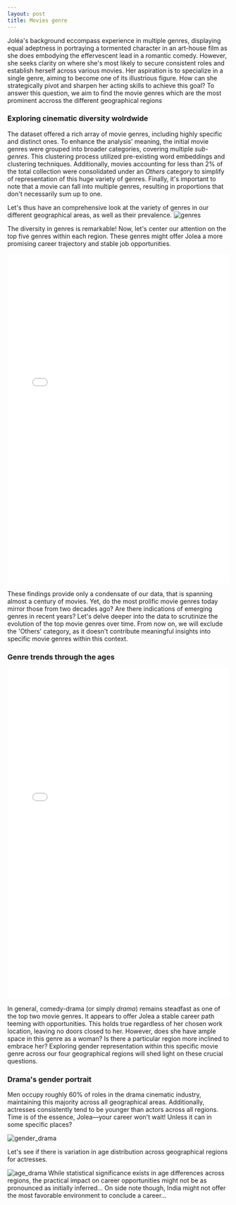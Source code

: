 ```yaml
---
layout: post
title: Movies genre
---
```


Joléa's background eccompass experience in multiple genres, displaying equal adeptness in portraying a tormented character in an art-house film as she does embodying the effervescent lead in a romantic comedy. However, she seeks clarity on where she's most likely to secure consistent roles and establish herself across various movies. Her aspiration is to specialize in a single genre, aiming to become one of its illustrious figure. How can she strategically pivot and sharpen her acting skills to achieve this goal?
To answer this question, we aim to find the movie genres which are the most prominent accross the different geographical regions

### Exploring cinematic diversity wolrdwide
The dataset offered a rich array of movie genres, including highly specific and distinct ones. To enhance the analysis' meaning, the initial movie genres were grouped into broader categories, covering multiple *sub-genres*. This clustering process utilized pre-existing word embeddings and clustering techniques.
Additionally, movies accounting for less than 2% of the total collection were consolidated under an *Others* category to simplify of representation of this huge variety of genres.
Finally, it's important to note that a movie can fall into multiple genres, resulting in proportions that don't necessarily sum up to one.

Let's thus have an comprehensive look at the variety of genres in our different geographical areas, as well as their prevalence.
![genres](plots/genres_wordcloud.png)

The diversity in genres is remarkable! Now, let's center our attention on the top five genres within each region. These genres might offer Jolea a more promising career trajectory and stable job opportunities.

<iframe src="plots/top_5_movie_genres.html" title="Top 5 movie genres" style="width: 100%; height: 750px; border: none;"></iframe>

These findings provide only a condensate of our data, that is spanning almost a century of movies. Yet, do the most prolific movie genres today mirror those from two decades ago? Are there indications of emerging genres in recent years? Let's delve deeper into the data to scrutinize the evolution of the top movie genres over time. From now on, we will exclude the 'Others' category, as it doesn't contribute meaningful insights into specific movie genres within this context.

### Genre trends through the ages

<iframe src="plots/movies_genres_over_years.html" title="Evolution of movie genres" style="width: 100%; height: 750px; border: none;"></iframe>

In general, comedy-drama (or simply *drama*) remains steadfast as one of the top two movie genres. It appears to offer Jolea a stable career path teeming with opportunities. This holds true regardless of her chosen work location, leaving no doors closed to her.
However, does she have ample space in this genre as a woman? Is there a particular region more inclined to embrace her?  Exploring gender representation within this specific movie genre across our four geographical regions will shed light on these crucial questions.

### Drama's gender portrait
Men occupy roughly 60% of roles in the drama cinematic industry, maintaining this majority across all geographical areas. Additionally, actresses consistently tend to be younger than actors across all regions. Time is of the essence, Jolea—your career won't wait! Unless it can in some specific places?

![gender_drama](plots/gender_drama.png)

Let's see if there is variation in age distribution across geographical regions for actresses.

![age_drama](plots/age_comparison_drama.png)
While statistical significance exists in age differences across regions, the practical impact on career opportunities might not be as pronounced as initially inferred...  On side note though, India might not offer the most favorable environment to conclude a career...
